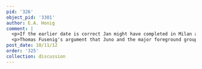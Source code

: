 ```yaml
---
pid: '326'
object_pid: '3301'
author: E.A. Honig
comment: |
  <p>If the earlier date is correct Jan might have completed in Milan a work begun earlier when both he and Rottenhammer were still in Rome. Spatially the picture relates more to the works from 1598 than to the works from 1594, but 1596 is of course a plausible date. </p>
  <p>Thomas Fusenig's argument that Juno and the major foreground groupings of damned souls (nude and not) are by Rottenhammer is convincing but surprising. The groups are not clustered or visually linked; Rottenhammer would have had to work on a plate prepared by Jan with a basic compositional sketch, as Jan would later do when working with Rubens. Rottenhammer’s figure groupings reappear in several Aeneas pictures done at around the same time that seem to be solo efforts by Jan. Perhaps he copied them after Rottenhammer’s work in the Juno. It does explain how Jan knew Tintoretto’s figures from San Rocco, having never visited Venice.</p>
post_date: 10/11/12
order: '325'
collection: discussion
---
```

